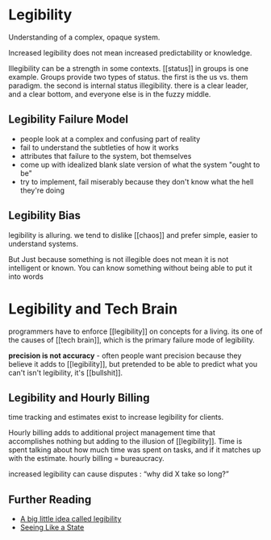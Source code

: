 # Legibility

Understanding of a complex, opaque system. 

Increased legibility does not mean increased predictability or knowledge.

Illegibility can be a strength in some contexts. [[status]] in groups is one example. Groups provide two types of status. the first is the us vs. them paradigm. the second is internal status illegibility. there is a clear leader, and a clear bottom, and everyone else is in the fuzzy middle.

 
## Legibility Failure Model
  - people look at a complex and confusing part of reality
  - fail to understand the subtleties of how it works
  - attributes that failure to the system, bot themselves
  - come up with idealized blank slate version of what the system "ought to be"
  - try to implement, fail miserably because they don't know what the hell they're doing


## Legibility Bias

legibility is alluring. we tend to dislike [[chaos]] and prefer simple, easier to understand systems.

But Just because something is not illegible does not mean it is not intelligent or known. You can know something without being able to put it into words

# Legibility and Tech Brain

programmers have to enforce [[legibility]] on concepts for a living. its one of the causes of [[tech brain]], which is the primary failure mode of legibility.

**precision is not accuracy** - often people want precision because they believe it adds to [[legibility]], but pretended to be able to predict what you can't isn't legibility, it's [[bullshit]].

## Legibility and Hourly Billing

time tracking and estimates exist to increase legibility for clients.

Hourly billing adds to additional project management time that accomplishes nothing but adding to the illusion of [[legibility]]. Time is spent talking about how much time was spent on tasks, and if it matches up with the estimate. hourly billing = bureaucracy. 

increased legibility can cause disputes : “why did X take so long?”

## Further Reading
- [A big little idea called legibility](https://www.ribbonfarm.com/2010/07/26/a-big-little-idea-called-legibility/)
- [Seeing Like a State](https://www.amazon.com/Seeing-like-State-Certain-Condition/dp/0300078153)